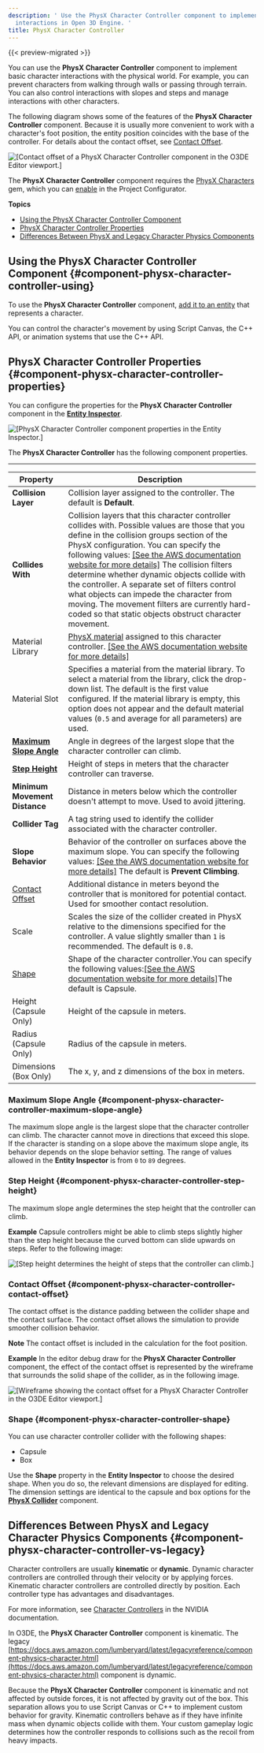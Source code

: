 ```yaml
---
description: ' Use the PhysX Character Controller component to implement basic character
  interactions in Open 3D Engine. '
title: PhysX Character Controller
---
```


{{< preview-migrated >}}

You can use the **PhysX Character Controller** component to implement basic character interactions with the physical world\. For example, you can prevent characters from walking through walls or passing through terrain\. You can also control interactions with slopes and steps and manage interactions with other characters\.

The following diagram shows some of the features of the **PhysX Character Controller** component\. Because it is usually more convenient to work with a character's foot position, the entity position coincides with the base of the controller\. For details about the contact offset, see [Contact Offset](#component-physx-character-controller-contact-offset)\.

![\[Contact offset of a PhysX Character Controller component in the O3DE Editor viewport.\]](/images/user-guide/component/physx/component-physx-character-controller-1.png)

The **PhysX Character Controller** component requires the [PhysX Characters](/docs/user-guide/gems/physx-characters.md) gem, which you can [enable](/docs/userguide/gems/using-project-configurator.md) in the Project Configurator\.

**Topics**
+ [Using the PhysX Character Controller Component](#component-physx-character-controller-using)
+ [PhysX Character Controller Properties](#component-physx-character-controller-properties)
+ [Differences Between PhysX and Legacy Character Physics Components](#component-physx-character-controller-vs-legacy)

## Using the PhysX Character Controller Component {#component-physx-character-controller-using}

To use the **PhysX Character Controller** component, [add it to an entity](/docs/userguide/components/working-adding.md) that represents a character\.

You can control the character's movement by using Script Canvas, the C\+\+ API, or animation systems that use the C\+\+ API\.

## PhysX Character Controller Properties {#component-physx-character-controller-properties}

You can configure the properties for the **PhysX Character Controller** component in the **[Entity Inspector](/docs/user-guide/editor/entity-inspector.md)**\.

![\[PhysX Character Controller component properties in the Entity Inspector.\]](/images/user-guide/component/physx/ui-physx-character-controller-properties-1.27.png)

The **PhysX Character Controller** has the following component properties\.


****

| Property | Description |
| --- | --- |
|  **Collision Layer**  |  Collision layer assigned to the controller\. The default is **Default**\.  |
|  **Collides With**  |  Collision layers that this character controller collides with\. Possible values are those that you define in the collision groups section of the PhysX configuration\.  You can specify the following values: [\[See the AWS documentation website for more details\]](/docs/userguide/components/physx-character-controller)  The collision filters determine whether dynamic objects collide with the controller\. A separate set of filters control what objects can impede the character from moving\. The movement filters are currently hard\-coded so that static objects obstruct character movement\.   |
| Material Library |  [PhysX material](/docs/user-guide/interactivity/physics/nvidia-physx/materials.md) assigned to this character controller\. [\[See the AWS documentation website for more details\]](/docs/userguide/components/physx-character-controller)  |
| Material Slot |  Specifies a material from the material library\. To select a material from the library, click the drop\-down list\. The default is the first value configured\.  If the material library is empty, this option does not appear and the default material values \(`0.5` and average for all parameters\) are used\.   |
|  **[Maximum Slope Angle](#component-physx-character-controller-maximum-slope-angle)**  |  Angle in degrees of the largest slope that the character controller can climb\.   |
|  **[Step Height](#component-physx-character-controller-step-height)**  |  Height of steps in meters that the character controller can traverse\.   |
|  **Minimum Movement Distance**  |  Distance in meters below which the controller doesn't attempt to move\. Used to avoid jittering\.   |
|  **Collider Tag**  |  A tag string used to identify the collider associated with the character controller\.  |
|  **Slope Behavior**  |  Behavior of the controller on surfaces above the maximum slope\.  You can specify the following values: [\[See the AWS documentation website for more details\]](/docs/userguide/components/physx-character-controller) The default is **Prevent Climbing**\.  |
| [Contact Offset](#component-physx-character-controller-contact-offset) |  Additional distance in meters beyond the controller that is monitored for potential contact\. Used for smoother contact resolution\.   |
| Scale |  Scales the size of the collider created in PhysX relative to the dimensions specified for the controller\. A value slightly smaller than `1` is recommended\.  The default is `0.8`\.  |
| [Shape](#component-physx-character-controller-shape) | Shape of the character controller\.You can specify the following values:[\[See the AWS documentation website for more details\]](/docs/userguide/components/physx-character-controller)The default is Capsule\. |
| Height \(Capsule Only\) |  Height of the capsule in meters\.  |
| Radius \(Capsule Only\) |  Radius of the capsule in meters\.  |
| Dimensions \(Box Only\) |  The x, y, and z dimensions of the box in meters\.  |

### Maximum Slope Angle {#component-physx-character-controller-maximum-slope-angle}

The maximum slope angle is the largest slope that the character controller can climb\. The character cannot move in directions that exceed this slope\. If the character is standing on a slope above the maximum slope angle, its behavior depends on the slope behavior setting\. The range of values allowed in the **Entity Inspector** is from `0` to `89` degrees\.

### Step Height {#component-physx-character-controller-step-height}

The maximum slope angle determines the step height that the controller can climb\.

**Example**
Capsule controllers might be able to climb steps slightly higher than the step height because the curved bottom can slide upwards on steps\. Refer to the following image:

![\[Step height determines the height of steps that the controller can climb.\]](/images/user-guide/component/physx/component-physx-character-controller-6.png)

### Contact Offset {#component-physx-character-controller-contact-offset}

The contact offset is the distance padding between the collider shape and the contact surface\. The contact offset allows the simulation to provide smoother collision behavior\.

**Note**
The contact offset is included in the calculation for the foot position\.

**Example**
In the editor debug draw for the **PhysX Character Controller** component, the effect of the contact offset is represented by the wireframe that surrounds the solid shape of the collider, as in the following image\.

![\[Wireframe showing the contact offset for a PhysX Character Controller in the O3DE Editor viewport.\]](/images/user-guide/component/physx/component-physx-character-controller-7.png)

### Shape {#component-physx-character-controller-shape}

You can use character controller collider with the following shapes:
+ Capsule
+ Box

Use the **Shape** property in the **Entity Inspector** to choose the desired shape\. When you do so, the relevant dimensions are displayed for editing\. The dimension settings are identical to the capsule and box options for the **[PhysX Collider](/docs/user-guide/components/physx-collider.md)** component\.

## Differences Between PhysX and Legacy Character Physics Components {#component-physx-character-controller-vs-legacy}

Character controllers are usually **kinematic** or **dynamic**\. Dynamic character controllers are controlled through their velocity or by applying forces\. Kinematic character controllers are controlled directly by position\. Each controller type has advantages and disadvantages\.

For more information, see [Character Controllers](https://docs.nvidia.com/gameworks/content/gameworkslibrary/physx/guide/3.3.4/Manual/CharacterControllers.html) in the NVIDIA documentation\.

In O3DE, the **PhysX Character Controller** component is kinematic\. The legacy [https://docs.aws.amazon.com/lumberyard/latest/legacyreference/component-physics-character.html](https://docs.aws.amazon.com/lumberyard/latest/legacyreference/component-physics-character.html) component is dynamic\.

Because the **PhysX Character Controller** component is kinematic and not affected by outside forces, it is not affected by gravity out of the box\. This separation allows you to use Script Canvas or C\+\+ to implement custom behavior for gravity\. Kinematic controllers behave as if they have infinite mass when dynamic objects collide with them\. Your custom gameplay logic determines how the controller responds to collisions such as the recoil from heavy impacts\.
